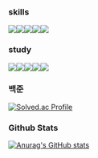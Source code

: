 <!--![header](https://capsule-render.vercel.app/api?type=waving&color=timeAuto&height=200&section=header&fontSize=50&text=Live%20Positive)-->


### skills
<img src="https://img.shields.io/badge/Java-3178C6?style=for-the-badge&logo=Java&logoColor=white"/><img src="https://img.shields.io/badge/Android-3DDC84?style=for-the-badge&logo=Android&logoColor=white"/><img src="https://img.shields.io/badge/JavaScript-F7DF1E?style=for-the-badge&logo=JavaScript&logoColor=white"/><img src="https://img.shields.io/badge/Linux-FCC624?style=for-the-badge&logo=Linux&logoColor=white"/><img src="https://img.shields.io/badge/Spring-3DDC84?style=for-the-badge&logo=Spring&logoColor=white"/>
 

### study

 <img src="https://img.shields.io/badge/Java-3178C6?style=for-the-badge&logo=Java&logoColor=white"/><img src="https://img.shields.io/badge/Android-3DDC84?style=for-the-badge&logo=Android&logoColor=white"/><img src="https://img.shields.io/badge/JavaScript-F7DF1E?style=for-the-badge&logo=JavaScript&logoColor=white"/><img src="https://img.shields.io/badge/Linux-FCC624?style=for-the-badge&logo=Linux&logoColor=white"/><img src="https://img.shields.io/badge/Spring-3DDC84?style=for-the-badge&logo=Spring&logoColor=white"/>



### 백준
[![Solved.ac
Profile](http://mazassumnida.wtf/api/v2/generate_badge?boj=firesub1005)](https://solved.ac/dustjq1004)  

### Github Stats
[![Anurag's GitHub stats](https://github-readme-stats.vercel.app/api?username=dustjq1004)](https://github.com/dustjq1004/github-readme-stats)
